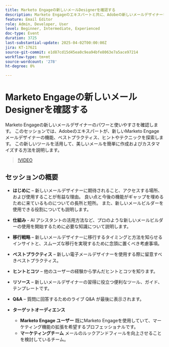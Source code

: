 ```yaml
---
title: Marketo Engageの新しいメールDesignerを確認する
description: Marketo Engageのエキスパートと共に、Adobeの新しいメールデザイナーをご覧ください。 メールマーケティングを強化するための機能、ベストプラクティス、ヒント、移行戦略などを説明します。
feature: Email Editor
role: Admin, Developer, User
level: Beginner, Intermediate, Experienced
doc-type: Event
duration: 3725
last-substantial-update: 2025-04-02T00:00:00Z
jira: KT-17621
source-git-commit: e1d87cd15d45ea0c9ea94bfe8063e7a5ace97214
workflow-type: tm+mt
source-wordcount: '278'
ht-degree: 0%

---
```



# Marketo Engageの新しいメールDesignerを確認する

Marketo Engageの新しいメールデザイナーのパワーと使いやすさを確認します。 このセッションでは、Adobeのエキスパートが、新しいMarketo Engage メールデザイナーの機能、ベストプラクティス、ヒントやテクニックを探索します。 この新しいツールを活用して、美しいメールを簡単に作成およびカスタマイズする方法を説明します。

>[!VIDEO](https://video.tv.adobe.com/v/3456026/?learn=on&enablevpops)

## セッションの概要

* **はじめに** – 新しいメールデザイナーに期待されること、アクセスする場所、および使用することが有益な理由。  良い点と今後の機能がギャップを埋めるために来ているものについての長所と短所。  また、新しいメールビルダーを使用できる役割についても説明します。

* **仕組み** - AI アシスタントの活用方法など、プロのような新しいメールビルダーの使用を開始するために必要な知識について説明します。

* **移行戦略** – 新しいメールデザイナーに移行するタイミングと方法を知らせるインサイトと、スムーズな移行を実現するために念頭に置くべき考慮事項。

* **ベストプラクティス** – 新しい電子メールデザイナーを使用する際に留意すべきベストプラクティス。

* **ヒントとコツ** – 他のユーザーの経験から学んだヒントとコツを知ります。

* **リソース** – 新しいメールデザイナーの習得に役立つ便利なツール、ガイド、テンプレートです。

* **Q&amp;A** – 質問に回答するためのライブ Q&amp;A が最後に表示されます。

* **ターゲットオーディエンス**

   * **Marketo Engage ユーザー** 既にMarketo Engageを使用していて、マーケティング機能の拡張を希望するプロフェッショナルです。
   * **マーケティングチーム** メールのルックアンドフィールを向上させることを検討しているチーム。